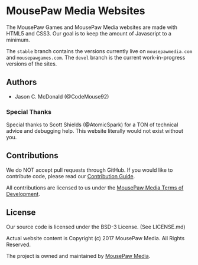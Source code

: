 # MousePaw Media Websites

The MousePaw Games and MousePaw Media websites are made with HTML5 and CSS3.
Our goal is to keep the amount of Javascript to a minimum.

The `stable` branch contains the versions currently live on `mousepawmedia.com`
and `mousepawgames.com`. The `devel` branch is the current work-in-progress
versions of the sites.

## Authors

 - Jason C. McDonald (@CodeMouse92)

### Special Thanks

Special thanks to Scott Shields (@AtomicSpark) for a TON of technical advice
and debugging help. This website literally would not exist without you.

## Contributions

We do NOT accept pull requests through GitHub.
If you would like to contribute code, please read our
[Contribution Guide][2].

All contributions are licensed to us under the
[MousePaw Media Terms of Development][3].

## License

Our source code is licensed under the BSD-3 License. (See LICENSE.md)

Actual website content is Copyright (c) 2017 MousePaw Media. All Rights
Reserved.

The project is owned and maintained by [MousePaw Media][1].

[1]: https://www.mousepawmedia.com/
[2]: https://www.mousepawmedia.com/developers/contributing
[3]: http://www.mousepawmedia.com/termsofdevelopment
[4]: http://github.com/mousepawmedia/website

